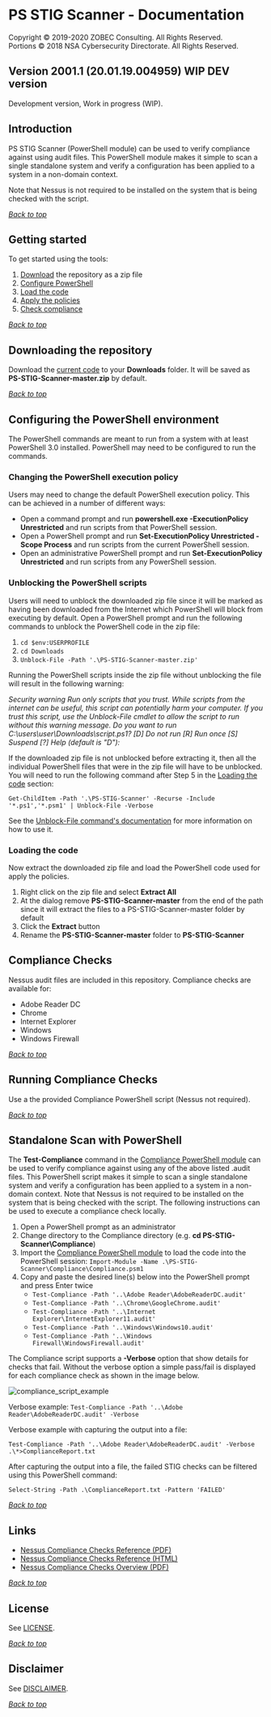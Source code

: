 # PS STIG Scanner - Documentation

<a name="documenttitle"></a>

Copyright &copy; 2019-2020 ZOBEC Consulting. All Rights Reserved.  
Portions &copy; 2018 NSA Cybersecurity Directorate. All Rights Reserved.

## Version 2001.1 (20.01.19.004959) WIP DEV version

Development version, Work in progress (WIP).

## Introduction

PS STIG Scanner (PowerShell module) can be used to verify compliance against using audit files. This PowerShell module makes it simple to scan a single standalone system and verify a configuration has been applied to a system in a non-domain context.

Note that Nessus is not required to be installed on the system that is being checked with the script.

[*Back to top*](#documenttitle "Top of the document")

## Getting started

To get started using the tools:

1. [Download](#downloading-the-repository) the repository as a zip file
1. [Configure PowerShell](#configuring-the-powershell-environment)
1. [Load the code](#loading-the-code)
1. [Apply the policies](#applying-the-policies)
1. [Check compliance](#checking-compliance)

[*Back to top*](#documenttitle "Top of the document")

## Downloading the repository

Download the [current code](https://github.com/michalzobec/PS-STIG-Scanner/archive/master.zip) to your **Downloads** folder. It will be saved as **PS-STIG-Scanner-master.zip** by default.

[*Back to top*](#documenttitle "Top of the document")

## Configuring the PowerShell environment

The PowerShell commands are meant to run from a system with at least PowerShell 3.0 installed. PowerShell may need to be configured to run the commands.

### Changing the PowerShell execution policy

Users may need to change the default PowerShell execution policy. This can be achieved in a number of different ways:

* Open a command prompt and run **powershell.exe -ExecutionPolicy Unrestricted** and run scripts from that PowerShell session. 
* Open a PowerShell prompt and run **Set-ExecutionPolicy Unrestricted -Scope Process** and run scripts from the current PowerShell session. 
* Open an administrative PowerShell prompt and run **Set-ExecutionPolicy Unrestricted** and run scripts from any PowerShell session. 

### Unblocking the PowerShell scripts

Users will need to unblock the downloaded zip file since it will be marked as having been downloaded from the Internet which PowerShell will block from executing by default. Open a PowerShell prompt and run the following commands to unblock the PowerShell code in the zip file:

1. `cd $env:USERPROFILE`
1. `cd Downloads`
1. `Unblock-File -Path '.\PS-STIG-Scanner-master.zip'`

Running the PowerShell scripts inside the zip file without unblocking the file will result in the following warning:

*Security warning*
*Run only scripts that you trust. While scripts from the internet can be useful, this script can potentially harm your computer. If you trust this script, use the Unblock-File cmdlet to allow the script to run without this warning message. Do you want to run C:\users\user\Downloads\script.ps1?*
*[D] Do not run [R] Run once [S] Suspend [?] Help (default is "D"):*

If the downloaded zip file is not unblocked before extracting it, then all the individual PowerShell files that were in the zip file will have to be unblocked. You will need to run the following command after Step 5 in the [Loading the code](#loading-the-code) section:

```Get-ChildItem -Path '.\PS-STIG-Scanner' -Recurse -Include '*.ps1','*.psm1' | Unblock-File -Verbose```

See the [Unblock-File command's documentation](https://technet.microsoft.com/en-us/library/hh849924.aspx) for more information on how to use it.

### Loading the code

Now extract the downloaded zip file and load the PowerShell code used for apply the policies.

1. Right click on the zip file and select **Extract All**
1. At the dialog remove **PS-STIG-Scanner-master** from the end of the path since it will extract the files to a PS-STIG-Scanner-master folder by default
1. Click the **Extract** button
1. Rename the **PS-STIG-Scanner-master** folder to **PS-STIG-Scanner**

## Compliance Checks

Nessus audit files are included in this repository. Compliance checks are available for:

* Adobe Reader DC
* Chrome
* Internet Explorer
* Windows
* Windows Firewall

[*Back to top*](#documenttitle "Top of the document")

## Running Compliance Checks

Use a the provided Compliance PowerShell script (Nessus not required).

[*Back to top*](#documenttitle "Top of the document")

## Standalone Scan with PowerShell

The **Test-Compliance** command in the [Compliance PowerShell module](./Compliance/) can be used to verify compliance against using any of the above listed .audit files. This PowerShell script makes it simple to scan a single standalone system and verify a configuration has been applied to a system in a non-domain context. Note that Nessus is not required to be installed on the system that is being checked with the script. The following instructions can be used to execute a compliance check locally.

1. Open a PowerShell prompt as an administrator
1. Change directory to the Compliance directory (e.g. **cd PS-STIG-Scanner\Compliance**)
1. Import the [Compliance PowerShell module](./Compliance/) to load the code into the PowerShell session: `Import-Module -Name .\PS-STIG-Scanner\Compliance\Compliance.psm1`
1. Copy and paste the desired line(s) below into the PowerShell prompt and press Enter twice
    * ```Test-Compliance -Path '..\Adobe Reader\AdobeReaderDC.audit'```
    * ```Test-Compliance -Path '..\Chrome\GoogleChrome.audit'```
    * ```Test-Compliance -Path '..\Internet Explorer\InternetExplorer11.audit'```
    * ```Test-Compliance -Path '..\Windows\Windows10.audit'```
    * ```Test-Compliance -Path '..\Windows Firewall\WindowsFirewall.audit'```

The Compliance script supports a **-Verbose** option that show details for checks that fail. Without the verbose option a simple pass/fail is displayed for each compliance check as shown in the image below. 

![compliance_script_example](./images/compliance_script_example.jpg?raw=true)

Verbose example:
```Test-Compliance -Path '..\Adobe Reader\AdobeReaderDC.audit' -Verbose```

Verbose example with capturing the output into a file:

```Test-Compliance -Path '..\Adobe Reader\AdobeReaderDC.audit' -Verbose .\*>ComplianceReport.txt```

After capturing the output into a file, the failed STIG checks can be filtered using this PowerShell command:

```Select-String -Path .\ComplianceReport.txt -Pattern 'FAILED'```

[*Back to top*](#documenttitle "Top of the document")

## Links

* [Nessus Compliance Checks Reference (PDF)](https://docs.tenable.com/nessus/compliancechecksreference/Content/Resources/PDF/NessusComplianceChecksReference.pdf)
* [Nessus Compliance Checks Reference (HTML)](https://docs.tenable.com/nessus/compliancechecksreference/Content/ComplianceCheckTypes.htm)
* [Nessus Compliance Checks Overview (PDF)](https://support.tenable.com/support-center/nessus_compliance_checks.pdf)

[*Back to top*](#documenttitle "Top of the document")

## License

See [LICENSE](./LICENSE.md).

[*Back to top*](#documenttitle "Top of the document")

## Disclaimer

See [DISCLAIMER](./DISCLAIMER.md).

[*Back to top*](#documenttitle "Top of the document")
